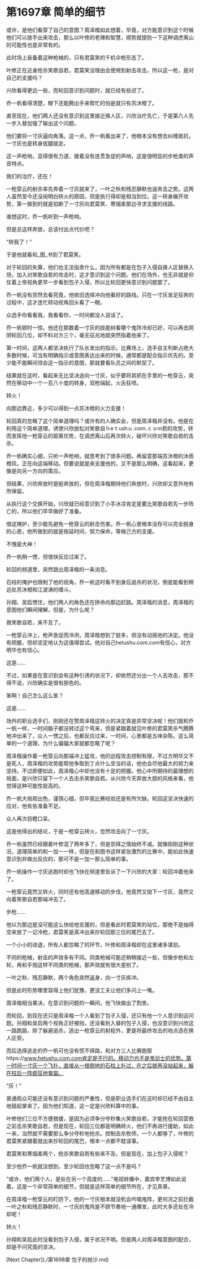 # 第1697章 简单的细节

或许，是他们看穿了自己的意图？周泽楷如此想着，毕竟，对方能意识到这个时候他们可以放手出来攻击，那么以叶修的老辣和智慧，顺势就提防一下这种调虎离山的可能性也是非常有的。

此时场上装备着这种枪械的，只有君莫笑的千机伞枪形态了。

叶修正在近身抢杀笑歌自若，君莫笑没理由会使用到射击攻击，所以这一枪，是对自己的支援吗？

兴欣看得更远一些，而轮回意识到问题时，就已经有些迟了。

乔一帆看得清楚，眼下还能腾出手来帮忙的怕是就只有苏沐橙了。

直至现在，他们两人还没有意识到这里接近换人区，兴欣治疗先亡，于是第六人先一步入替加强了输出这个问题。

他们要将一寸灰逼向角落。这一点，乔一帆看出来了，他根本没有想去纠缠抵抗，一寸灰也是转身拔腿就走。

这一声枪响，显得很有力道，接着没有连贯急促的声响，这是很明显的步枪类的声音特点。

我们的治疗，还在！

一枪穿云的射杀率先奔着一寸灰就来了，一叶之秋和残忍静默也逞夹击之势。这两人虽然至今还没闹明白转火的原因，但是执行得却是相当到位。这一转身展开攻势，第一做到的就是掐断了一寸灰向君莫笑、寒烟柔那边寻求支援的线路。

谁想这时，乔一帆听到一声枪响。

但是总这样奔放，总该付出点代价吧？

“转我了！”

于是他就看和_图_书到了君莫笑。

对于轮回的失算，他们也无法指责什么，因为所有都是在包子入侵自换人区替换入场，加入对笑歌自若的攻击时，这才意识到这个问题。他们在场外，也无非就是仰仗着上帝视角更早一步看到包子入侵，所以比轮回更快意识到问题罢了。

乔一帆没有贸然去看究竟，他依旧选择冲向他看好的路线。只在一寸灰发足狂奔的过程中，这才连忙转动视角回头看了一眼。

众选手你看看我，我看看你，一时间都没人说话了。

乔一帆顿时一惊。他还在那数着一寸灰的技能树看哪个鬼阵冷却已好，可以再去阴阴轮回几位，却不料对方三个，毫无征兆地就突然指着他来了。

第一时间，这两人都坚决执行了队长发出的指示。比赛场上，选手自主判断占绝大多数时候，可当有明确指示或意图表达出来的时候，通常都是配合指示优先的。至少能不能瞬间领会这一指示的意图，那就要看队员之间的默契了。

结果就在这时，看起来无比坚决追向一寸灰，似乎要将其抓在手里的一枪穿云，突然在移动中一个一百八十度的转身，双枪端起，火舌狂喷。

转火！

向那边靠近，多少可以得到一点苏沐橙的火力支援！

轮回真的忽略了这个简单道理吗？或许有的人确实会，但是周泽楷并没有。他是在利用这个简单道理，诱使兴欣放松对笑歌自ｈeｔushｕ.coｍ.ｃｏm若的攻势，转而发挥他一枪穿云的距离优势，在调虎离山后再次转火，破坏兴欣对笑歌自若的击杀。

乔一帆确实心细，只听一声枪响，就思考到了很多问题。再留意那端苏沐橙的沐雨橙风，正在向这端移动。但要说就是来支援他的，又不是那么明确，这看起来，更像是向另一方向的策应。

但结果，兴欣奔放时是挺奔放的，但在周泽楷期待他们奔放时，兴欣却又意外地有所保留。

从执行这个交换开始，兴欣就已经意识到了小手冰凉肯定是要比笑歌自若先一步阵亡的，所以他们早早做好了准备。

借这掩护，至少能先避免一枪穿云的射击伤害。乔一帆心里根本没存可以完全脱身的心思，他所做到的就是拖延时间，努力保命，等候己方的支援。

不愧是大神！

乔一帆稍一愣，但很快反应过来了。

轮回的频道里，突然跳出周泽楷的一条消息。

石柱的掩护也限制了他的视角，乔一帆这时看不到身后追杀的状况，倒是能看到稍远处苏沐橙和江波涛的缠斗。

孙翔、吴启愣住，他们两人的角色还在拼命向那边赶路。周泽楷的消息，周泽楷的意图他们瞬间理解，但是，为什么呢？

救笑歌自若，来不及了。

一枪穿云冲上，枪声急促而冷冽，周泽楷想到了挺多，但没有动摇他的决定。他没有把握，但却坚定地认为这值得尝试。他对自己hetushu.com.com有信心，对方明华也有信心。

这是……

不过，如果是在意识到会有这种引诱的状况下，却依然还分出一个人去攻击，那不得不说，兴欣确实是很有胆色的。

笨啊！自己怎么这么笨？

这是……

场外的职业选手们，刚刚还在赞周泽楷这转火的决定真是异常坚决呢！他们就和乔一帆一样，一时间脑子都没转过这个弯来，但是紧跟着就见叶修的君莫笑杀气腾腾地冲出来了，众人一愣之后，也都反应过来，一时间，心里都是五味杂陈。这么简单的一个道理，为什么偏偏大家就都忽略了呢？

周泽楷操作着一枪穿云向那端冲上猛攻，他的远程攻击控制有限，不过方明华又不是死人，周泽楷的攻势能帮他争取到丁点什么空当的话，他也会尽他最大的努力来坚持。不过即便如此，周泽楷心中却也没有十足的把握。他心中所期待的最理想的局面，是兴欣只留下一个人去击杀笑歌自若。从兴欣今天奔放大胆的风格来看，他觉得这种可能性挺高的。

乔一帆大局观出色，谨慎心细，但毕竟比赛经验还是有所欠缺。轮回这坚决快速的应对，他有些准备不足。

众人再次目瞪口呆。

这是他得出的结论，于是一枪穿云转火，忽然攻击向了一寸灰。

乔一帆虽然已经跟着叶修混了两年多了，但是崇拜之情始终不减。就像刚刚这种状况，道理简单的和一加一一样，但是在和图书这样紧张激烈的比赛中，能如此快速意识到并做出反应的，那可不是一加一那么简单的事。

乔一帆操作一寸灰逃跑时却也飞快在频道里告诉了一下兴欣的大家：轮回冲着他来了。

一枪穿云竟然又转火，同时还有他高速移动的步伐，他竟然又抛下一寸灰，竟然又向着笑歌自若那端冲去了。

步枪……

他以为那边是没可能这么快给他支援的，但是看此时君莫笑的站位，那绝不是抽得空来放了一记冷枪，君莫笑是真冲出来抄轮回那三位的尾巴去了。

一个小小的进退，所有人都忽略了的环节，叶修和周泽楷却在这里诸多谋划。

不同的枪械，射击的声效多有不同。同类枪械可能还稍稍接近一些，但像步枪和左轮，再和手炮这样不同类的枪械，那声效就有很大差别了。

一叶之秋、残忍静默，两个角色突然返身，向一寸灰疾冲。

但是此时形势哪里容得上他们犹豫，更没工夫让他们多问上一嘴。

周泽楷相当果决，在意识到问题的一瞬间，他飞快做出了割舍。

而轮回，到现在还只是周泽楷一个人看到了包子入侵，还只有他一个人意识到这问题。孙翔和吴启两个视角正好被挡，还没看到入替的包子入侵，也没意识到兴欣这一路跑路，除了躲避追杀，逃出一枪穿云的射程外，更是将最终攻击的地点选在换人区旁。

而后选择逃走的乔一帆可也没有慌不择路，和对方三人比赛跑那https://www.hetushu.com.com肯定是不行的。移动力也不是鬼剑士的优势。第一时间一寸灰一个飞扑，直接从一根倒地的石柱上扑过，在之后就再没站起来，躲在柱后一阵疯狂地匍匐。

“灰！”

普通观众可能还没有意识到问题的严重性，但是职业选手们在这时却已经不由自主地鼓起掌来了。因为他们知道，这一定是兴欣料算中的事。

叶修他们三位不方便救援，是因为必须争分夺秒集火笑歌自若，才能抢在轮回营救之前击杀笑歌自若，但是现在，轮回三位都是明确转火，他们不再进行援助，如此一来，当然就不需要那么争分夺秒地抢杀。控制击杀牧师，一个人都够了，叶修的君莫笑紧跟着就出来抄轮回的尾巴，根本一点都不耽误事。

君莫笑和寒烟柔两个，抢杀笑歌自若有些来不及，但是现在，加上包子入侵呢？

至少他乔一帆就没想到，至少轮回也忽略了这一点不是吗？

“或许，他们两个人，是处在另一个高度的……”电视转播中，嘉宾李艺博如此说着。这是一个非常简单的细节，但就是这样简单的细节所在，才见真章。

在周泽楷一枪穿云的盯防下，他的一寸灰根本就没机会吟唱鬼阵，更何况之前拦截一叶之秋和残忍静默时，一寸灰的鬼阵是不顾节奏地一通爆发，此时大多还处在冷却呢！

转火！

孙翔和吴启此时没看到包子入侵，属于状况不明。但是两人对周泽楷意图的配合，却是不问究竟的坚决。



[Next Chapter](./第1698章 包子的抛沙.md)
